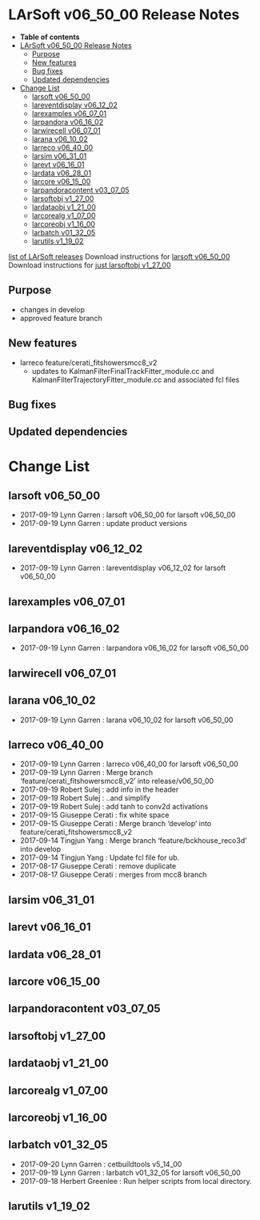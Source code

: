 LArSoft v06\_50\_00 Release Notes
======================================================================

-   **Table of contents**
-   [LArSoft v06\_50\_00 Release Notes](#LArSoft-v06_50_00-Release-Notes)
    -   [Purpose](#Purpose)
    -   [New features](#New-features)
    -   [Bug fixes](#Bug-fixes)
    -   [Updated dependencies](#Updated-dependencies)
-   [Change List](#Change-List)
    -   [larsoft v06\_50\_00](#larsoft-v06_50_00)
    -   [lareventdisplay v06\_12\_02](#lareventdisplay-v06_12_02)
    -   [larexamples v06\_07\_01](#larexamples-v06_07_01)
    -   [larpandora v06\_16\_02](#larpandora-v06_16_02)
    -   [larwirecell v06\_07\_01](#larwirecell-v06_07_01)
    -   [larana v06\_10\_02](#larana-v06_10_02)
    -   [larreco v06\_40\_00](#larreco-v06_40_00)
    -   [larsim v06\_31\_01](#larsim-v06_31_01)
    -   [larevt v06\_16\_01](#larevt-v06_16_01)
    -   [lardata v06\_28\_01](#lardata-v06_28_01)
    -   [larcore v06\_15\_00](#larcore-v06_15_00)
    -   [larpandoracontent v03\_07\_05](#larpandoracontent-v03_07_05)
    -   [larsoftobj v1\_27\_00](#larsoftobj-v1_27_00)
    -   [lardataobj v1\_21\_00](#lardataobj-v1_21_00)
    -   [larcorealg v1\_07\_00](#larcorealg-v1_07_00)
    -   [larcoreobj v1\_16\_00](#larcoreobj-v1_16_00)
    -   [larbatch v01\_32\_05](#larbatch-v01_32_05)
    -   [larutils v1\_19\_02](#larutils-v1_19_02)

[list of LArSoft releases](LArSoft_release_list)
Download instructions for [larsoft v06\_50\_00](http://scisoft.fnal.gov/scisoft/bundles/larsoft/v06_50_00/larsoft-v06_50_00.html)
Download instructions for [just larsoftobj v1\_27\_00](http://scisoft.fnal.gov/scisoft/bundles/larsoftobj/v1_27_00/larsoftobj-v1_27_00.html)

Purpose
--------------------

-   changes in develop
-   approved feature branch

New features
------------------------------

-   larreco feature/cerati\_fitshowersmcc8\_v2
    -   updates to KalmanFilterFinalTrackFitter\_module.cc and KalmanFilterTrajectoryFitter\_module.cc and associated fcl files

Bug fixes
------------------------

Updated dependencies
----------------------------------------------

Change List
============================

larsoft v06\_50\_00
------------------------------------------

-   2017-09-19 Lynn Garren : larsoft v06\_50\_00 for larsoft v06\_50\_00
-   2017-09-19 Lynn Garren : update product versions

lareventdisplay v06\_12\_02
----------------------------------------------------------

-   2017-09-19 Lynn Garren : lareventdisplay v06\_12\_02 for larsoft v06\_50\_00

larexamples v06\_07\_01
--------------------------------------------------

larpandora v06\_16\_02
------------------------------------------------

-   2017-09-19 Lynn Garren : larpandora v06\_16\_02 for larsoft v06\_50\_00

larwirecell v06\_07\_01
--------------------------------------------------

larana v06\_10\_02
----------------------------------------

-   2017-09-19 Lynn Garren : larana v06\_10\_02 for larsoft v06\_50\_00

larreco v06\_40\_00
------------------------------------------

-   2017-09-19 Lynn Garren : larreco v06\_40\_00 for larsoft v06\_50\_00
-   2017-09-19 Lynn Garren : Merge branch ‘feature/cerati\_fitshowersmcc8\_v2’ into release/v06\_50\_00
-   2017-09-19 Robert Sulej : add info in the header
-   2017-09-19 Robert Sulej : ..and simplify
-   2017-09-19 Robert Sulej : add tanh to conv2d activations
-   2017-09-15 Giuseppe Cerati : fix white space
-   2017-09-15 Giuseppe Cerati : Merge branch ‘develop’ into feature/cerati\_fitshowersmcc8\_v2
-   2017-09-14 Tingjun Yang : Merge branch ‘feature/bckhouse\_reco3d’ into develop
-   2017-09-14 Tingjun Yang : Update fcl file for ub.
-   2017-08-17 Giuseppe Cerati : remove duplicate
-   2017-08-17 Giuseppe Cerati : merges from mcc8 branch

larsim v06\_31\_01
----------------------------------------

larevt v06\_16\_01
----------------------------------------

lardata v06\_28\_01
------------------------------------------

larcore v06\_15\_00
------------------------------------------

larpandoracontent v03\_07\_05
--------------------------------------------------------------

larsoftobj v1\_27\_00
----------------------------------------------

lardataobj v1\_21\_00
----------------------------------------------

larcorealg v1\_07\_00
----------------------------------------------

larcoreobj v1\_16\_00
----------------------------------------------

larbatch v01\_32\_05
--------------------------------------------

-   2017-09-20 Lynn Garren : cetbuildtools v5\_14\_00
-   2017-09-19 Lynn Garren : larbatch v01\_32\_05 for larsoft v06\_50\_00
-   2017-09-18 Herbert Greenlee : Run helper scripts from local directory.

larutils v1\_19\_02
------------------------------------------
